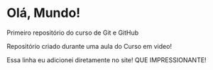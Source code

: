# Olá, Mundo!
 Primeiro repositório do curso de Git e GitHub


Repositório criado durante uma aula do Curso em video!

Essa linha eu adicionei diretamente no site! QUE IMPRESSIONANTE!
